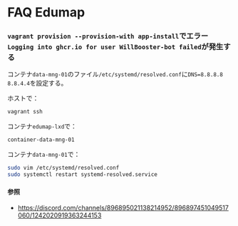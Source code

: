 # FAQ Edumap

### `vagrant provision --provision-with app-install`でエラー`Logging into ghcr.io for user WillBooster-bot failed`が発生する

コンテナ`data-mng-01`のファイル`/etc/systemd/resolved.conf`に`DNS=8.8.8.8 8.8.4.4`を設定する。

ホストで：

```sh
vagrant ssh
```

コンテナ`edumap-lxd`で：

```sh
container-data-mng-01
```

コンテナ`data-mng-01`で：

```sh
sudo vim /etc/systemd/resolved.conf
sudo systemctl restart systemd-resolved.service
```

#### 参照

- https://discord.com/channels/896895021138214952/896897451049517060/1242020919363244153
